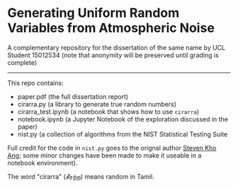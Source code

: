 # Generating Uniform Random Variables from Atmospheric Noise
A complementary repository for the dissertation of the same name by UCL Student 15012534 (note that anonymity will be preserved until grading is complete)
_____

This repo contains:
- paper.pdf (the full dissertation report)
- cirarra.py (a library to generate true random numbers)
- cirarra_test.ipynb (a notebook that shows how to use `cirarra`)
- notebook.ipynb (a Jupyter Notebook of the exploration discussed in the paper) 
- nist.py (a collection of algorithms from the NIST Statistical Testing Suite

Full credit for the code in `nist.py` goes to the orignal author [Steven Kho Ang](https://github.com/stevenang/randomness_testsuite); some minor changes have been made to make it useable in a notebook environment).


The word "cirarra" (சீரற்ற) means random in Tamil.
